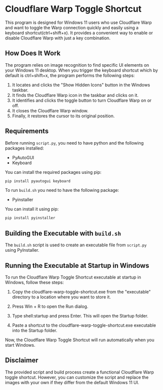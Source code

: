 # Cloudflare Warp Toggle Shortcut

This program is designed for Windows 11 users who use Cloudflare Warp and want to toggle the Warp connection quickly and easily using a keyboard shortcut(ctrl+shift+x). It provides a convenient way to enable or disable Cloudflare Warp with just a key combination.

## How Does It Work

The program relies on image recognition to find specific UI elements on your Windows 11 desktop. When you trigger the keyboard shortcut which by default is ctrl+shift+x, the program performs the following steps:

1. It locates and clicks the "Show Hidden Icons" button in the Windows taskbar.
2. It finds the Cloudflare Warp icon in the taskbar and clicks on it.
3. It identifies and clicks the toggle button to turn Cloudflare Warp on or off.
4. It closes the Cloudflare Warp window.
5. Finally, it restores the cursor to its original position.

## Requirements

Before running `script.py`, you need to have python and the following packages installed:

-   PyAutoGUI
-   Keyboard

You can install the required packages using pip:

```bash
pip install pyautogui keyboard
```

To run `build.sh` you need to have the following package:

-   Pyinstaller

You can install it using pip:

```bash
pip install pyinstaller
```

## Building the Executable with `build.sh`

The `build.sh` script is used to create an executable file from `script.py` using PyInstaller.

## Running the Executable at Startup in Windows

To run the Cloudflare Warp Toggle Shortcut executable at startup in Windows, follow these steps:

1. Copy the cloudflare-warp-toggle-shortcut.exe from the "executable" directory to a location where you want to store it.

2. Press Win + R to open the Run dialog.

3. Type shell:startup and press Enter. This will open the Startup folder.

4. Paste a shortcut to the cloudflare-warp-toggle-shortcut.exe executable into the Startup folder.

Now, the Cloudflare Warp Toggle Shortcut will run automatically when you start Windows.

## Disclaimer

The provided script and build process create a functional Cloudflare Warp toggle shortcut. However, you can customize the script and replace the images with your own if they differ from the default Windows 11 UI.
